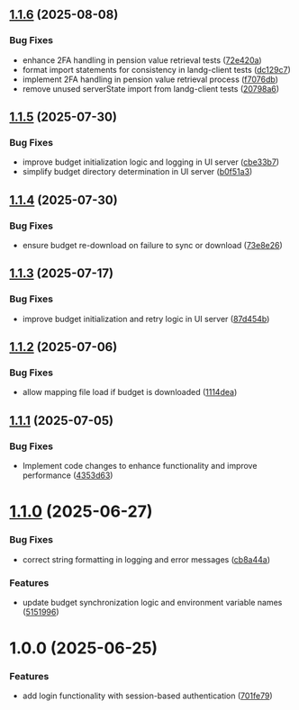 ## [1.1.6](https://github.com/rjlee/actual-landg-pension/compare/v1.1.5...v1.1.6) (2025-08-08)


### Bug Fixes

* enhance 2FA handling in pension value retrieval tests ([72e420a](https://github.com/rjlee/actual-landg-pension/commit/72e420a0cc9dfe4fb782c69025c464b1daecb5be))
* format import statements for consistency in landg-client tests ([dc129c7](https://github.com/rjlee/actual-landg-pension/commit/dc129c749e1fbc037f835203680bcd7171847994))
* implement 2FA handling in pension value retrieval process ([f7076db](https://github.com/rjlee/actual-landg-pension/commit/f7076dbeb79c08379e7782e785be95ac96346ccb))
* remove unused serverState import from landg-client tests ([20798a6](https://github.com/rjlee/actual-landg-pension/commit/20798a644c7b81dbc3d384ab444196006f5fff7b))

## [1.1.5](https://github.com/rjlee/actual-landg-pension/compare/v1.1.4...v1.1.5) (2025-07-30)


### Bug Fixes

* improve budget initialization logic and logging in UI server ([cbe33b7](https://github.com/rjlee/actual-landg-pension/commit/cbe33b77095883725b150daac7e5390855974dbd))
* simplify budget directory determination in UI server ([b0f51a3](https://github.com/rjlee/actual-landg-pension/commit/b0f51a3b6eed3270500f68510778a2d4b309e3f9))

## [1.1.4](https://github.com/rjlee/actual-landg-pension/compare/v1.1.3...v1.1.4) (2025-07-30)


### Bug Fixes

* ensure budget re-download on failure to sync or download ([73e8e26](https://github.com/rjlee/actual-landg-pension/commit/73e8e264eaefc95fb44c21384afd889a4b95f3bf))

## [1.1.3](https://github.com/rjlee/actual-landg-pension/compare/v1.1.2...v1.1.3) (2025-07-17)


### Bug Fixes

* improve budget initialization and retry logic in UI server ([87d454b](https://github.com/rjlee/actual-landg-pension/commit/87d454bc11305772bfdaf92a24b3f61bb3e8c889))

## [1.1.2](https://github.com/rjlee/actual-landg-pension/compare/v1.1.1...v1.1.2) (2025-07-06)


### Bug Fixes

* allow mapping file load if budget is downloaded ([1114dea](https://github.com/rjlee/actual-landg-pension/commit/1114dea2c32a13eb7b8c2b22ca03e16c4f662538))

## [1.1.1](https://github.com/rjlee/actual-landg-pension/compare/v1.1.0...v1.1.1) (2025-07-05)


### Bug Fixes

* Implement code changes to enhance functionality and improve performance ([4353d63](https://github.com/rjlee/actual-landg-pension/commit/4353d6354bc4d1ad417f2d7042093a73625e15d4))

# [1.1.0](https://github.com/rjlee/actual-landg-pension/compare/v1.0.0...v1.1.0) (2025-06-27)


### Bug Fixes

* correct string formatting in logging and error messages ([cb8a44a](https://github.com/rjlee/actual-landg-pension/commit/cb8a44a5cf8ae070c4400d98278dc120e22c82e4))


### Features

* update budget synchronization logic and environment variable names ([5151996](https://github.com/rjlee/actual-landg-pension/commit/5151996dc5218819a99eb6a5c80a09b09d3a2e1b))

# 1.0.0 (2025-06-25)


### Features

* add login functionality with session-based authentication ([701fe79](https://github.com/rjlee/actual-landg-pension/commit/701fe79b9f25400a9df1d84951e4c5cfba0ef0c1))
